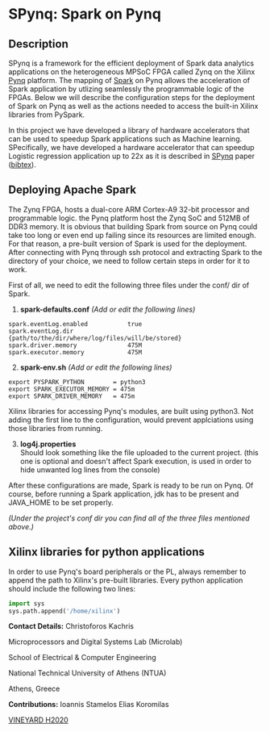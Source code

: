 # SPynq: Spark on Pynq

## Description

SPynq is a framework for the efficient deployment of Spark data analytics applications on the heterogeneous MPSoC FPGA called Zynq on the Xilinx [Pynq](http://www.pynq.io/) platform. The mapping of [Spark](http://spark.apache.org/) on Pynq allows the acceleration of Spark application by utlizing seamlessly the programmable logic of the FPGAs. Below we will describe the configuration steps for the deployment of Spark on Pynq as well as the actions needed to access the built-in Xilinx libraries from PySpark.

In this project we have developed a library of hardware accelerators that can be used to speedup Spark applications such as Machine learning. SPecifically, we have developed a hardware accelerator that can speedup Logistic regression application up to 22x as it is described in [SPynq](http://vineyard-h2020.eu/download.php?f=81&lang=en&key=6453050166fa5731bfbd16364f5fe97d) paper ([bibtex](http://kachris.weebly.com/uploads/1/3/6/6/13662069/spynq_bibtex.txt)).


## Deploying Apache Spark

The Zynq FPGA, hosts a dual-core ARM Cortex-A9 32-bit processor and programmable logic. the Pynq platform host the Zynq SoC and 512MB of DDR3 memory. It is obvious that building Spark from source on Pynq could take too long or even end up failing since its resources are limited enough. For that reason, a pre-built version of Spark is used for the deployment. After connecting with Pynq through ssh protocol and extracting Spark to the directory of your choice, we need to follow certain steps in order for it to work.

First of all, we need to edit the following three files under the conf/ dir of Spark. 

1. **spark-defaults.conf**  _(Add or edit the following lines)_

  ```shell
  spark.eventLog.enabled           true  
  spark.eventLog.dir               {path/to/the/dir/where/log/files/will/be/stored}  
  spark.driver.memory              475M  
  spark.executor.memory            475M 
  ```
  
2. **spark-env.sh**  _(Add or edit the following lines)_  

  ```shell
  export PYSPARK_PYTHON        = python3  
  export SPARK_EXECUTOR_MEMORY = 475m  
  export SPARK_DRIVER_MEMORY   = 475m
  ```
  
  Xilinx libraries for accessing Pynq's modules, are built using python3. Not adding the first line to the configuration, would prevent applciations using those libraries from running.

3. **log4j.properties**  
Should look something like the file uploaded to the current project. (this one is optional and doesn't affect Spark execution, is used in order to hide unwanted log lines from the console)

After these configurations are made, Spark is ready to be run on Pynq. Of course, before running a Spark application, jdk has to be present and JAVA_HOME to be set properly.

 _(Under the project's conf dir you can find all of the three files mentioned above.)_
 
## Xilinx libraries for python applications
In order to use Pynq's board peripherals or the PL, always remember to append the path to Xilinx's pre-built libraries. Every python application should include the following two lines:
  ```python
  import sys
  sys.path.append('/home/xilinx')
  ```

**Contact Details:**
Christoforos Kachris

Microprocessors and Digital Systems Lab (Microlab)

School of Electrical & Computer Engineering 

National Technical University of Athens (NTUA)

Athens, Greece

**Contributions:**
Ioannis Stamelos
Elias Koromilas


[VINEYARD H2020](http://vineyard-h2020.eu)

